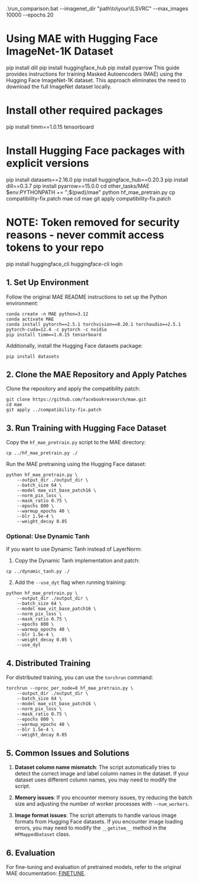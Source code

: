 .\run_comparison.bat --imagenet_dir "path\to\your\ILSVRC" --max_images 10000 --epochs 20

# Using MAE with Hugging Face ImageNet-1K Dataset
pip install dill
pip install huggingface_hub
pip install pyarrow
This guide provides instructions for training Masked Autoencoders (MAE) using the Hugging Face ImageNet-1K dataset. This approach eliminates the need to download the full ImageNet dataset locally.

# Install other required packages
pip install timm==1.0.15 tensorboard

# Install Hugging Face packages with explicit versions
pip install datasets==2.16.0
pip install huggingface_hub==0.20.3
pip install dill==0.3.7
pip install pyarrow==15.0.0
cd other_tasks/MAE
$env:PYTHONPATH += ";$(pwd)/mae"
python hf_mae_pretrain.py
cp compatibility-fix.patch mae
cd mae
git apply compatibility-fix.patch


# NOTE: Token removed for security reasons - never commit access tokens to your repo

pip install huggingface_cli
huggingface-cli login
## 1. Set Up Environment

Follow the original MAE README instructions to set up the Python environment:

```
conda create -n MAE python=3.12
conda activate MAE
conda install pytorch==2.5.1 torchvision==0.20.1 torchaudio==2.5.1 pytorch-cuda=12.4 -c pytorch -c nvidia
pip install timm==1.0.15 tensorboard
```

Additionally, install the Hugging Face datasets package:

```
pip install datasets
```

## 2. Clone the MAE Repository and Apply Patches

Clone the repository and apply the compatibility patch:

```
git clone https://github.com/facebookresearch/mae.git
cd mae
git apply ../compatibility-fix.patch
```

## 3. Run Training with Hugging Face Dataset

Copy the `hf_mae_pretrain.py` script to the MAE directory:

```
cp ../hf_mae_pretrain.py ./
```

Run the MAE pretraining using the Hugging Face dataset:

```
python hf_mae_pretrain.py \
    --output_dir ./output_dir \
    --batch_size 64 \
    --model mae_vit_base_patch16 \
    --norm_pix_loss \
    --mask_ratio 0.75 \
    --epochs 800 \
    --warmup_epochs 40 \
    --blr 1.5e-4 \
    --weight_decay 0.05
```

### Optional: Use Dynamic Tanh

If you want to use Dynamic Tanh instead of LayerNorm:

1. Copy the Dynamic Tanh implementation and patch:

```
cp ../dynamic_tanh.py ./
```

2. Add the `--use_dyt` flag when running training:

```
python hf_mae_pretrain.py \
    --output_dir ./output_dir \
    --batch_size 64 \
    --model mae_vit_base_patch16 \
    --norm_pix_loss \
    --mask_ratio 0.75 \
    --epochs 800 \
    --warmup_epochs 40 \
    --blr 1.5e-4 \
    --weight_decay 0.05 \
    --use_dyt
```

## 4. Distributed Training

For distributed training, you can use the `torchrun` command:

```
torchrun --nproc_per_node=8 hf_mae_pretrain.py \
    --output_dir ./output_dir \
    --batch_size 64 \
    --model mae_vit_base_patch16 \
    --norm_pix_loss \
    --mask_ratio 0.75 \
    --epochs 800 \
    --warmup_epochs 40 \
    --blr 1.5e-4 \
    --weight_decay 0.05
```

## 5. Common Issues and Solutions

1. **Dataset column name mismatch**: The script automatically tries to detect the correct image and label column names in the dataset. If your dataset uses different column names, you may need to modify the script.

2. **Memory issues**: If you encounter memory issues, try reducing the batch size and adjusting the number of worker processes with `--num_workers`.

3. **Image format issues**: The script attempts to handle various image formats from Hugging Face datasets. If you encounter image loading errors, you may need to modify the `__getitem__` method in the `HFMappedDataset` class.

## 6. Evaluation

For fine-tuning and evaluation of pretrained models, refer to the original MAE documentation: [FINETUNE](https://github.com/facebookresearch/mae/blob/main/FINETUNE.md). 